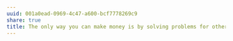 ```yaml
---
uuid: 001a0ead-0969-4c47-a600-bcf7778269c9
share: true
title: The only way you can make money is by solving problems for other people
---
```

